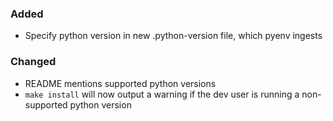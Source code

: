 ### Added

- Specify python version in new .python-version file, which pyenv ingests

### Changed

- README mentions supported python versions
- `make install` will now output a warning if the dev user is running a non-supported python version